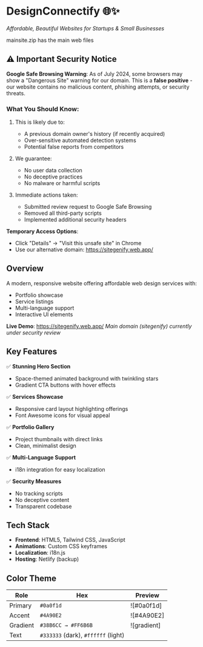 # DesignConnectify 🌐✨
*Affordable, Beautiful Websites for Startups & Small Businesses*

mainsite.zip has the main web files

## ⚠️ Important Security Notice
**Google Safe Browsing Warning**: As of July 2024, some browsers may show a "Dangerous Site" warning for our domain. This is a **false positive** - our website contains no malicious content, phishing attempts, or security threats.

### What You Should Know:
1. This is likely due to:
   - A previous domain owner's history (if recently acquired)
   - Over-sensitive automated detection systems
   - Potential false reports from competitors

2. We guarantee:
   - No user data collection
   - No deceptive practices
   - No malware or harmful scripts

3. Immediate actions taken:
   - Submitted review request to Google Safe Browsing
   - Removed all third-party scripts
   - Implemented additional security headers

**Temporary Access Options**:
- Click "Details" → "Visit this unsafe site" in Chrome
- Use our alternative domain: https://sitegenify.web.app/

## Overview
A modern, responsive website offering affordable web design services with:
- Portfolio showcase
- Service listings
- Multi-language support
- Interactive UI elements

**Live Demo**: https://sitegenify.web.app/
*Main domain (sitegenify) currently under security review*

## Key Features
✅ **Stunning Hero Section**  
- Space-themed animated background with twinkling stars  
- Gradient CTA buttons with hover effects  

✅ **Services Showcase**  
- Responsive card layout highlighting offerings  
- Font Awesome icons for visual appeal  

✅ **Portfolio Gallery**  
- Project thumbnails with direct links  
- Clean, minimalist design  

✅ **Multi-Language Support**  
- i18n integration for easy localization  

✅ **Security Measures**  
- No tracking scripts  
- No deceptive content  
- Transparent codebase  

## Tech Stack
- **Frontend**: HTML5, Tailwind CSS, JavaScript  
- **Animations**: Custom CSS keyframes  
- **Localization**: i18n.js  
- **Hosting**: Netlify (backup)  

## Color Theme
| Role | Hex | Preview |
|------|-----|---------|
| Primary | `#0a0f1d` | ![#0a0f1d] |
| Accent | `#4A90E2` | ![#4A90E2] |
| Gradient | `#38B6CC → #FF6B6B` | ![gradient]|
| Text | `#333333` (dark), `#ffffff` (light) |
